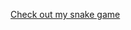 <a href="https://nishtha9102.github.io/snake-game/" target="_blank"><p>Check out my snake game</p></a>
